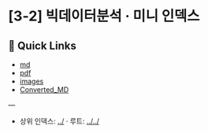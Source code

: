 # [3-2] 빅데이터분석 · 미니 인덱스

## 🔗 Quick Links
- [md](./md)
- [pdf](./pdf)
- [images](./images)
- [Converted_MD](./Converted_MD)

—
- 상위 인덱스: [../](../) · 루트: [../../](../../)

